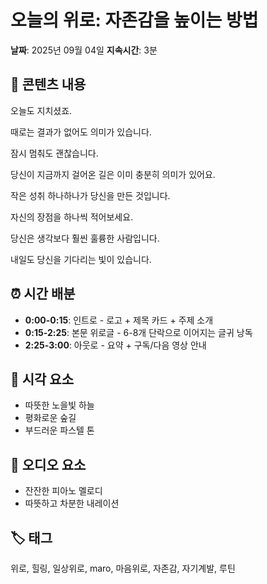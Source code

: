 # 오늘의 위로: 자존감을 높이는 방법

**날짜**: 2025년 09월 04일
**지속시간**: 3분

## 📝 콘텐츠 내용

오늘도 지치셨죠. 

때로는 결과가 없어도 의미가 있습니다. 

잠시 멈춰도 괜찮습니다. 

당신이 지금까지 걸어온 길은 이미 충분히 의미가 있어요. 

작은 성취 하나하나가 당신을 만든 것입니다. 

자신의 장점을 하나씩 적어보세요. 

당신은 생각보다 훨씬 훌륭한 사람입니다. 

내일도 당신을 기다리는 빛이 있습니다.

## ⏰ 시간 배분

- **0:00-0:15**: 인트로 - 로고 + 제목 카드 + 주제 소개
- **0:15-2:25**: 본문 위로글 - 6-8개 단락으로 이어지는 글귀 낭독
- **2:25-3:00**: 아웃로 - 요약 + 구독/다음 영상 안내

## 🎨 시각 요소

- 따뜻한 노을빛 하늘
- 평화로운 숲길
- 부드러운 파스텔 톤

## 🎵 오디오 요소

- 잔잔한 피아노 멜로디
- 따뜻하고 차분한 내레이션

## 🏷️ 태그

위로, 힐링, 일상위로, maro, 마음위로, 자존감, 자기계발, 루틴

